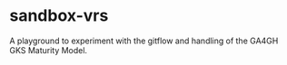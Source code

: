 # sandbox-vrs
A playground to experiment with the gitflow and handling of the GA4GH GKS Maturity Model.

